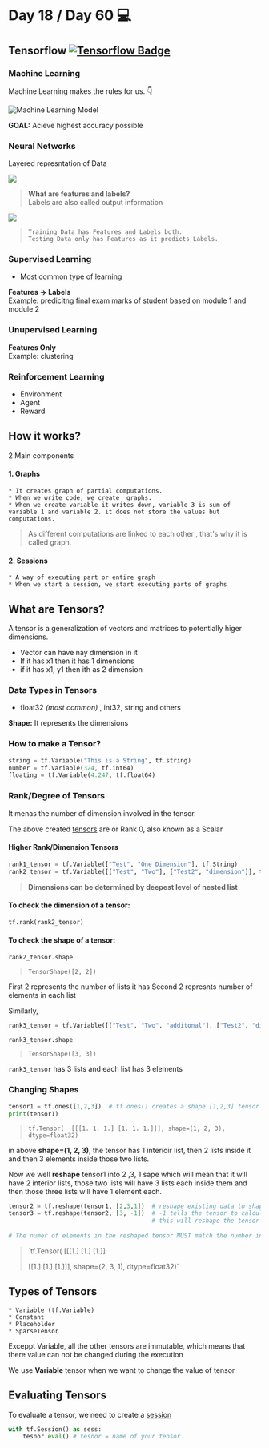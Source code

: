# Day 18 / Day 60 💻
## Tensorflow [![Tensorflow Badge](https://img.shields.io/badge/-Tensorflow-FF6F00?style=flat&logo=tensorflow&logoColor=white&link=https://www.upwork.com/freelancers/~01e4a957c2b59dee15)](https://www.tensorflow.org/)

### Machine Learning
Machine Learning makes the rules for us. 👇

![Machine Learning Model](https://inlocrobotics.com/wp-content/uploads/2021/03/classical-programming-vs-machine-learning.jpg)

**GOAL:** Acieve highest accuracy possible

### Neural Networks
Layered represntation of Data

![](https://www.tibco.com/sites/tibco/files/media_entity/2021-05/neutral-network-diagram.svg)

> **What are features and labels?** \
> Labels are also called output information

![](https://developers.google.com/static/machine-learning/intro-to-ml/images/labeled_example.png)

> `Training Data has Features and Labels both.` \
> `Testing Data only has Features as it predicts Labels.`

### Supervised Learning
* Most common type of learning

**Features -> Labels** \
Example: predicitng final exam marks of student based on module 1 and module 2

### Unupervised Learning

**Features Only** \
Example: clustering

### Reinforcement Learning
* Environment
* Agent
* Reward

## How it works?
2 Main components
#### 1. Graphs
    * It creates graph of partial computations. 
    * When we write code, we create  graphs. 
    * When we create variable it writes down, variable 3 is sum of variable 1 and variable 2. it does not store the values but computations. 
> As different computations are linked to each other , that's why it is called graph.

#### 2. Sessions
    * A way of executing part or entire graph
    * When we start a session, we start executing parts of graphs 


## What are Tensors?
A tensor is a generalization of vectors and matrices to potentially higer dimensions.
* Vector can have nay dimension in it
 * If it has x1 then it has 1 dimensions
 * if it has x1, y1 then ith as 2 dimension

### Data Types in Tensors
* float32 _(most common)_ , int32, string and others 

**Shape:** It represents the dimensions

### How to make a Tensor?

```python
string = tf.Variable("This is a String", tf.string)
number = tf.Variable(324, tf.int64)
floating = tf.Variable(4.247, tf.float64)
```
### Rank/Degree of Tensors
 It menas the number of dimension involved in the tensor. 

The above created [tensors](#how-to-make-a-tensor) are or Rank 0, also known as a Scalar

#### Higher Rank/Dimension Tensors
```python
rank1_tensor = tf.Variable(["Test", "One Dimension"], tf.String)
rank2_tensor = tf.Variable([["Test", "Two"], ["Test2", "dimension"]], tf.String)
```

> **Dimensions can be determined by deepest level of nested list**

#### To check the dimension of a tensor:
```python
tf.rank(rank2_tensor)
```

#### To check the shape of a tensor:
```python
rank2_tensor.shape
```
> `TensorShape([2, 2])`

First 2 represents the number of lists it has Second 2 represnts number of elements in each list

Similarly, 
```python
rank3_tensor = tf.Variable([["Test", "Two", "additonal"], ["Test2", "dimension", "additonal"], ["additonal", "additonal", "additonal"]], tf.String)

rank3_tensor.shape
```
> `TensorShape([3, 3])`

`rank3_tensor` has 3 lists and each list has 3 elements

### Changing Shapes

```python
tensor1 = tf.ones([1,2,3])  # tf.ones() creates a shape [1,2,3] tensor full of ones
print(tensor1)
```

> `tf.Tensor( 
[[[1. 1. 1.]
  [1. 1. 1.]]], shape=(1, 2, 3), dtype=float32)`

in above **shape=(1, 2, 3)**, the tensor has 1 interioir list, then 2 lists inside it and then 3 elements inside those two lists.

Now we well **reshape** tensor1 into 2 ,3, 1 sape which will mean that it will have 2 interior lists, those two lists will have 3 lists each inside them and then those three lists will have 1 element each.

```python
tensor2 = tf.reshape(tensor1, [2,3,1])  # reshape existing data to shape [2,3,1]
tensor3 = tf.reshape(tensor2, [3, -1])  # -1 tells the tensor to calculate the size of the dimension in that place
                                        # this will reshape the tensor to [3,3]
                                                                             
# The numer of elements in the reshaped tensor MUST match the number in the original
```
> `tf.Tensor(
[[[1.]
  [1.]
  [1.]]
>  
>[[1.]
  [1.]
  [1.]]], shape=(2, 3, 1), dtype=float32)`

## Types of Tensors
    * Variable (tf.Variable)
    * Constant
    * Placeholder
    * SparseTensor
Exceppt Variable, all the other tensors are immutable, which means that there value can not be changed during the execution

We use **Variable** tensor when we want to change the value of tensor

## Evaluating Tensors
To evaluate a tensor, we need to create a [session](#2-sessions)

```python
with tf.Session() as sess:
    tesnor.eval() # tesnor = name of your tensor
```